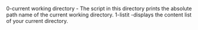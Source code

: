 0-current working directory - The script in this directory prints the absolute path name of the current working directory.
1-listit -displays the content list of your current directory.
